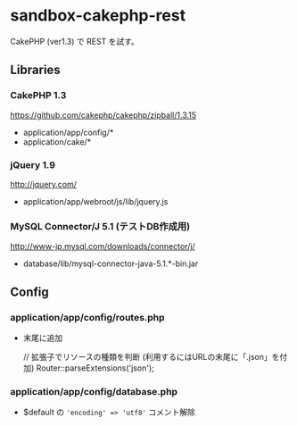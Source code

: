 sandbox-cakephp-rest
====================

CakePHP (ver1.3) で REST を試す。

Libraries
--------------------

### CakePHP 1.3

https://github.com/cakephp/cakephp/zipball/1.3.15

* application/app/config/*
* application/cake/*


### jQuery 1.9

http://jquery.com/

* application/app/webroot/js/lib/jquery.js


### MySQL Connector/J 5.1 (テストDB作成用)

http://www-jp.mysql.com/downloads/connector/j/

* database/lib/mysql-connector-java-5.1.*-bin.jar


Config
--------------------

### application/app/config/routes.php

* 末尾に追加

	// 拡張子でリソースの種類を判断 (利用するにはURLの末尾に「.json」を付加)
	Router::parseExtensions('json');

### application/app/config/database.php

* $default の `'encoding' => 'utf8'` コメント解除
